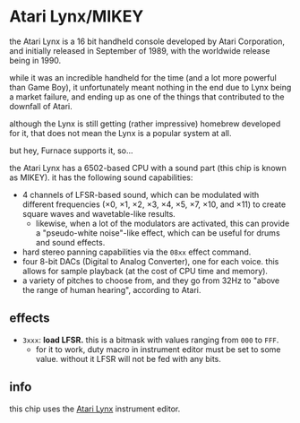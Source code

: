 # Atari Lynx/MIKEY

the Atari Lynx is a 16 bit handheld console developed by Atari Corporation, and initially released in September of 1989, with the worldwide release being in 1990.

while it was an incredible handheld for the time (and a lot more powerful than Game Boy), it unfortunately meant nothing in the end due to Lynx being a market failure, and ending up as one of the things that contributed to the downfall of Atari.

although the Lynx is still getting (rather impressive) homebrew developed for it, that does not mean the Lynx is a popular system at all.

but hey, Furnace supports it, so...

the Atari Lynx has a 6502-based CPU with a sound part (this chip is known as MIKEY). it has the following sound capabilities:
- 4 channels of LFSR-based sound, which can be modulated with different frequencies (×0, ×1, ×2, ×3, ×4, ×5, ×7, ×10, and ×11) to create square waves and wavetable-like results.
  - likewise, when a lot of the modulators are activated, this can provide a "pseudo-white noise"-like effect, which can be useful for drums and sound effects.
- hard stereo panning capabilities via the `08xx` effect command.
- four 8-bit DACs (Digital to Analog Converter), one for each voice. this allows for sample playback (at the cost of CPU time and memory).
- a variety of pitches to choose from, and they go from 32Hz to "above the range of human hearing", according to Atari.

## effects

- `3xxx`: **load LFSR.** this is a bitmask with values ranging from `000` to `FFF`.
  - for it to work, duty macro in instrument editor must be set to some value. without it LFSR will not be fed with any bits.

## info

this chip uses the [Atari Lynx](../4-instrument/lynx.md) instrument editor.
